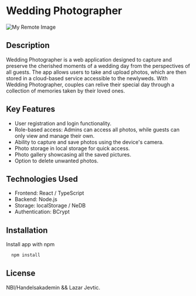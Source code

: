 # Wedding Photographer


![My Remote Image](https://i.ibb.co/d7Y13C4/2.jpg)

## Description
Wedding Photographer is a web application designed to capture and preserve the cherished moments of a wedding day from the perspectives of all guests. The app allows users to take and upload photos, which are then stored in a cloud-based service accessible to the newlyweds. With Wedding Photographer, couples can relive their special day through a collection of memories taken by their loved ones.

## Key Features
- User registration and login functionality.
- Role-based access: Admins can access all photos, while guests can only view and manage their own.
- Ability to capture and save photos using the device's camera.
- Photo storage in local storage for quick access.
- Photo gallery showcasing all the saved pictures.
- Option to delete unwanted photos.

## Technologies Used
- Frontend: React / TypeScript 
- Backend: Node.js
- Storage: localStorage / NeDB 
- Authentication: BCrypt


## Installation

Install app with npm

```bash
  npm install
```
    
## License
NBI/Handelsakademin && Lazar Jevtic.
